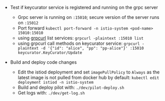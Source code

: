 - Test if keycurator service is registered and running on the grpc server
    - Grpc server is running on `:15010`; secure version of the server runs on `:15012`
    - Port forward `kubectl port-forward -n istio-system <pod-name> 15010:15010`
    - using [grpcurl](https://github.com/fullstorydev/grpcurl?tab=readme-ov-file#from-source) list services: `grpcurl -plaintext :15010 list`
    - using grpcurl call methods on keycurator service: `grpcurl -plaintext -d '{"id": "alice", "pp": "pp-alice"}' :15010 keycurator.KeyCurator/Update`


- Build and deploy code changes
    - Edit the istiod deployment and set `imagePullPolicy` to `Always` as the latest image is not pulled from docker hub by default: `kubectl edit deployment istiod -n istio-system`
    - Build and deploy pilot with: `./dev/pilot-deploy.sh`
    - Get logs with: `./dev/get-log.sh`